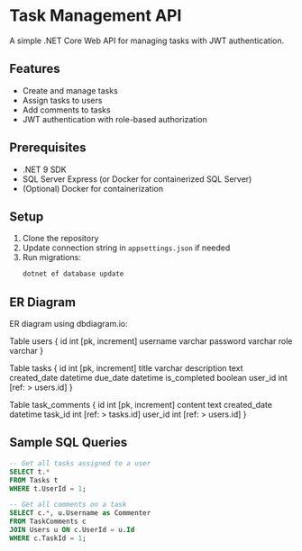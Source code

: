 # Task Management API

A simple .NET Core Web API for managing tasks with JWT authentication.

## Features
- Create and manage tasks
- Assign tasks to users
- Add comments to tasks
- JWT authentication with role-based authorization

## Prerequisites
- .NET 9 SDK
- SQL Server Express (or Docker for containerized SQL Server)
- (Optional) Docker for containerization

## Setup
1. Clone the repository
2. Update connection string in `appsettings.json` if needed
3. Run migrations:
   ```bash
   dotnet ef database update


##  ER Diagram

ER diagram using dbdiagram.io:

Table users {
id int [pk, increment]
username varchar
password varchar
role varchar
}

Table tasks {
id int [pk, increment]
title varchar
description text
created_date datetime
due_date datetime
is_completed boolean
user_id int [ref: > users.id]
}

Table task_comments {
id int [pk, increment]
content text
created_date datetime
task_id int [ref: > tasks.id]
user_id int [ref: > users.id]
}

   
## Sample SQL Queries

```sql
-- Get all tasks assigned to a user
SELECT t.* 
FROM Tasks t
WHERE t.UserId = 1;

-- Get all comments on a task
SELECT c.*, u.Username as Commenter
FROM TaskComments c
JOIN Users u ON c.UserId = u.Id
WHERE c.TaskId = 1;